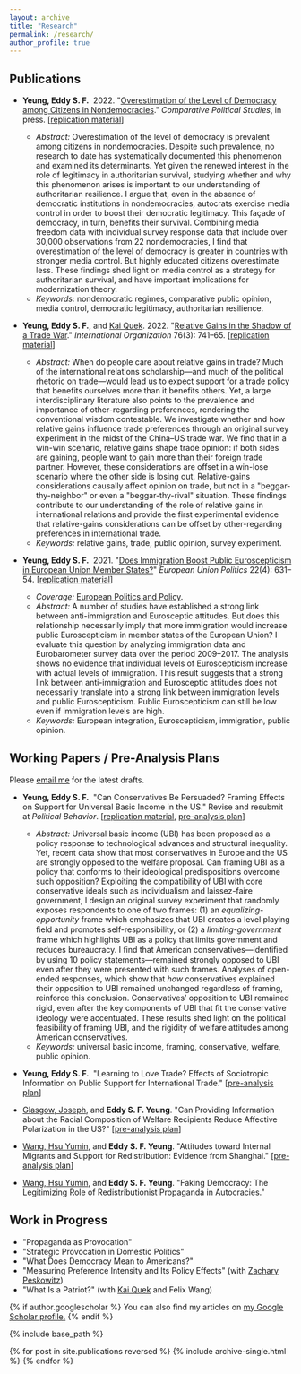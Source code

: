 ```yaml
---
layout: archive
title: "Research"
permalink: /research/
author_profile: true
---
```


## Publications
  * **Yeung, Eddy S. F.**&nbsp; 2022. "[Overestimation of the Level of Democracy among Citizens in Nondemocracies](https://doi.org/10.1177/00104140221089647)." _Comparative Political Studies_, in press. [[replication material](https://doi.org/10.7910/DVN/HUAADF)]
      * _Abstract:_ Overestimation of the level of democracy is prevalent among citizens in nondemocracies. Despite such prevalence, no research to date has systematically documented this phenomenon and examined its determinants. Yet given the renewed interest in the role of legitimacy in authoritarian survival, studying whether and why this phenomenon arises is important to our understanding of authoritarian resilience. I argue that, even in the absence of democratic institutions in nondemocracies, autocrats exercise media control in order to boost their democratic legitimacy. This façade of democracy, in turn, benefits their survival. Combining media freedom data with individual survey response data that include over 30,000 observations from 22 nondemocracies, I find that overestimation of the level of democracy is greater in countries with stronger media control. But highly educated citizens overestimate less. These findings shed light on media control as a strategy for authoritarian survival, and have important implications for modernization theory.
      * _Keywords:_ nondemocratic regimes, comparative public opinion, media control, democratic legitimacy, authoritarian resilience.
      
  * **Yeung, Eddy S. F.**, and [Kai Quek](https://ppaweb.hku.hk/f/quek). 2022. "[Relative Gains in the Shadow of a Trade War](https://doi.org/10.1017/S0020818322000030)." _International Organization_ 76(3): 741–65. [[replication material](https://doi.org/10.7910/DVN/DEPUUO)]
      * _Abstract:_ When do people care about relative gains in trade? Much of the international relations scholarship—and much of the political rhetoric on trade—would lead us to expect support for a trade policy that benefits ourselves more than it benefits others. Yet, a large interdisciplinary literature also points to the prevalence and importance of other-regarding preferences, rendering the conventional wisdom contestable. We investigate whether and how relative gains influence trade preferences through an original survey experiment in the midst of the China–US trade war. We find that in a win-win scenario, relative gains shape trade opinion: if both sides are gaining, people want to gain more than their foreign trade partner. However, these considerations are offset in a win-lose scenario where the other side is losing out. Relative-gains considerations causally affect opinion on trade, but not in a "beggar-thy-neighbor" or even a "beggar-thy-rival" situation. These findings contribute to our understanding of the role of relative gains in international relations and provide the first experimental evidence that relative-gains considerations can be offset by other-regarding preferences in international trade.
      * _Keywords:_ relative gains, trade, public opinion, survey experiment.
      
  * **Yeung, Eddy S. F.**&nbsp; 2021. "[Does Immigration Boost Public Euroscepticism in European Union Member States?](https://doi.org/10.1177/14651165211030428)" _European Union Politics_ 22(4): 631–54. [[replication material](https://github.com/Eddy-Yeung/euroscepticism-and-immigration)]
      * _Coverage:_ [European Politics and Policy](https://blogs.lse.ac.uk/europpblog/2021/08/02/there-is-no-evidence-that-immigration-boosts-euroscepticism-in-eu-member-states).
      * _Abstract:_ A number of studies have established a strong link between anti-immigration and Eurosceptic attitudes. But does this relationship necessarily imply that more immigration would increase public Euroscepticism in member states of the European Union? I evaluate this question by analyzing immigration data and Eurobarometer survey data over the period 2009–2017. The analysis shows no evidence that individual levels of Euroscepticism increase with actual levels of immigration. This result suggests that a strong link between anti-immigration and Eurosceptic attitudes does not necessarily translate into a strong link between immigration levels and public Euroscepticism. Public Euroscepticism can still be low even if immigration levels are high.
      * _Keywords:_ European integration, Euroscepticism, immigration, public opinion.

## Working Papers / Pre-Analysis Plans
Please [email me](mailto:shing.fung.yeung@emory.edu) for the latest drafts.
  * **Yeung, Eddy S. F.**&nbsp; "Can Conservatives Be Persuaded? Framing Effects on Support for Universal Basic Income in the US." Revise and resubmit at _Political Behavior_. [[replication material](https://doi.org/10.7910/DVN/VCHMLD), [pre-analysis plan](https://osf.io/bcuqe)]
      * _Abstract:_ Universal basic income (UBI) has been proposed as a policy response to technological advances and structural inequality. Yet, recent data show that most conservatives in Europe and the US are strongly opposed to the welfare proposal. Can framing UBI as a policy that conforms to their ideological predispositions overcome such opposition? Exploiting the compatibility of UBI with core conservative ideals such as individualism and laissez-faire government, I design an original survey experiment that randomly exposes respondents to one of two frames: (1) an _equalizing-opportunity_ frame which emphasizes that UBI creates a level playing ﬁeld and promotes self-responsibility, or (2) a _limiting-government_ frame which highlights UBI as a policy that limits government and reduces bureaucracy. I ﬁnd that American conservatives—identiﬁed by using 10 policy statements—remained strongly opposed to UBI even after they were presented with such frames. Analyses of open-ended responses, which show that _how_ conservatives explained their opposition to UBI remained unchanged regardless of framing, reinforce this conclusion. Conservatives’ opposition to UBI remained rigid, even after the key components of UBI that ﬁt the conservative ideology were accentuated. These results shed light on the political feasibility of framing UBI, and the rigidity of welfare attitudes among American conservatives.
      * _Keywords:_ universal basic income, framing, conservative, welfare, public opinion.
  
  * **Yeung, Eddy S. F.**&nbsp; "Learning to Love Trade? Effects of Sociotropic Information on Public Support for International Trade." [[pre-analysis plan](https://osf.io/pm8nd)]
  
  * [Glasgow, Joseph](http://polisci.emory.edu/home/people/graduate-students.html), and **Eddy S. F. Yeung**. "Can Providing Information about the Racial Composition of Welfare Recipients Reduce Affective Polarization in the US?" [[pre-analysis plan](https://osf.io/w59ek)]
  
  * [Wang, Hsu Yumin](https://hsuyuminwang.com), and **Eddy S. F. Yeung**. "Attitudes toward Internal Migrants and Support for Redistribution: Evidence from Shanghai." [[pre-analysis plan](https://osf.io/fg2d6)]
  
  * [Wang, Hsu Yumin](https://hsuyuminwang.com), and **Eddy S. F. Yeung**. "Faking Democracy: The Legitimizing Role of Redistributionist Propaganda in Autocracies."
      
## Work in Progress
  * "Propaganda as Provocation"
  * "Strategic Provocation in Domestic Politics"
  * "What Does Democracy Mean to Americans?"
  * "Measuring Preference Intensity and Its Policy Effects" (with [Zachary Peskowitz](https://www.zacharypeskowitz.com))
  * "What Is a Patriot?" (with [Kai Quek](https://ppaweb.hku.hk/f/quek) and Felix Wang)

{% if author.googlescholar %}
  You can also find my articles on <u><a href="{{author.googlescholar}}">my Google Scholar profile</a>.</u>
{% endif %}

{% include base_path %}

{% for post in site.publications reversed %}
  {% include archive-single.html %}
{% endfor %}
